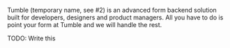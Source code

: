 Tumble (temporary name, see #2) is an advanced form backend solution built for developers, designers and product managers. All you have to do is point your form at Tumble and we will handle the rest.

TODO: Write this
